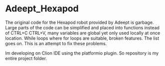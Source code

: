 # Adeept_Hexapod
The original code for the Hexapod robot provided  by Adeept is garbage. Large parts of the code can be simplified and placed into functions instead of CTRL+C CTRL+V, many variables are global yet only used locally at once location. While loops where for loops are suitable, broken features. The list goes on. This is an attempt to fix these problems.

Im developing on Clion IDE using the platformio plugin. So repository is my entire project folder.
